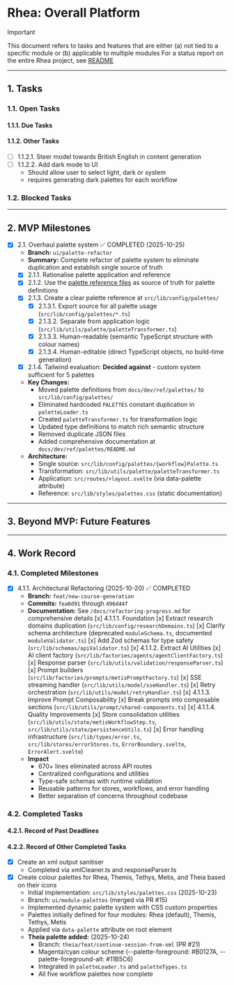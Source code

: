 # Rhea: Overall Platform
> [!IMPORTANT]
> This document refers to tasks and features that are either (a) not tied to a specific module or (b) applicable to multiple modules
> For a status report on the entire Rhea project, see [README](./README.md)

---

## 1. Tasks

### 1.1. Open Tasks

#### 1.1.1. Due Tasks

#### 1.1.2. Other Tasks
- [ ] 1.1.2.1. Steer model towards British English in content generation
- [ ] 1.1.2.2. Add dark mode to UI
  - Should allow user to select light, dark or system
  - requires generating dark palettes for each workflow

### 1.2. Blocked Tasks

---

## 2. MVP Milestones
- [x] 2.1. Overhaul palette system ✅ COMPLETED (2025-10-25)
  - **Branch:** `ui/palette-refactor`
  - **Summary:** Complete refactor of palette system to eliminate duplication and establish single source of truth
  - [x] 2.1.1. Rationalise palette application and reference
  - [x] 2.1.2. Use the [palette reference files](docs/dev/ref/palettes) as source of truth for palette definitions
  - [x] 2.1.3. Create a clear palette reference at `src/lib/config/palettes/`
      - [x] 2.1.3.1. Export source for all palette usage (`src/lib/config/palettes/*.ts`)
      - [x] 2.1.3.2. Separate from application logic (`src/lib/utils/palette/paletteTransformer.ts`)
      - [x] 2.1.3.3. Human-readable (semantic TypeScript structure with colour names)
      - [x] 2.1.3.4. Human-editable (direct TypeScript objects, no build-time generation)
  - [x] 2.1.4. Tailwind evaluation: **Decided against** - custom system sufficient for 5 palettes
  - **Key Changes:**
    - Moved palette definitions from `docs/dev/ref/palettes/` to `src/lib/config/palettes/`
    - Eliminated hardcoded `PALETTES` constant duplication in `paletteLoader.ts`
    - Created `paletteTransformer.ts` for transformation logic
    - Updated type definitions to match rich semantic structure
    - Removed duplicate JSON files
    - Added comprehensive documentation at `docs/dev/ref/palettes/README.md`
  - **Architecture:**
    - Single source: `src/lib/config/palettes/{workflow}Palette.ts`
    - Transformation: `src/lib/utils/palette/paletteTransformer.ts`
    - Application: `src/routes/+layout.svelte` (via data-palette attribute)
    - Reference: `src/lib/styles/palettes.css` (static documentation)

---

## 3. Beyond MVP: Future Features

---

## 4. Work Record

### 4.1. Completed Milestones

- [x] 4.1.1. Architectural Refactoring (2025-10-20) ✅ COMPLETED
  - **Branch:** `feat/new-course-generation`
  - **Commits:** `fea0d91` through `496d44f`
  - **Documentation:** See `/docs/refactoring-progress.md` for comprehensive details
  [x] 4.1.1.1. Foundation
    [x] Extract research domains duplication (`src/lib/config/researchDomains.ts`)
    [x] Clarify schema architecture (deprecated `moduleSchema.ts`, documented `moduleValidator.ts`)
    [x] Add Zod schemas for type safety (`src/lib/schemas/apiValidator.ts`)
  [x] 4.1.1.2. Extract AI Utilities
    [x] AI client factory (`src/lib/factories/agents/agentClientFactory.ts`)
    [x] Response parser (`src/lib/utils/validation/responseParser.ts`)
    [x] Prompt builders (`src/lib/factories/prompts/metisPromptFactory.ts`)
    [x] SSE streaming handler (`src/lib/utils/model/sseHandler.ts`)
    [x] Retry orchestration (`src/lib/utils/model/retryHandler.ts`)
  [x] 4.1.1.3. Improve Prompt Composability
    [x] Break prompts into composable sections (`src/lib/utils/prompt/shared-components.ts`)
  [x] 4.1.1.4. Quality Improvements
    [x] Store consolidation utilities (`src/lib/utils/state/metisWorkflowStep.ts`, `src/lib/utils/state/persistenceUtils.ts`)
    [x] Error handling infrastructure (`src/lib/types/error.ts`, `src/lib/stores/errorStores.ts`, `ErrorBoundary.svelte`, `ErrorAlert.svelte`)
  - **Impact**
    - 670+ lines eliminated across API routes
    - Centralized configurations and utilities
    - Type-safe schemas with runtime validation
    - Reusable patterns for stores, workflows, and error handling
    - Better separation of concerns throughout codebase

### 4.2. Completed Tasks

#### 4.2.1. Record of Past Deadlines

#### 4.2.2. Record of Other Completed Tasks

- [x] Create an xml output sanitiser
  - Completed via xmlCleaner.ts and responseParser.ts
- [x] Create colour palettes for Rhea, Themis, Tethys, Metis, and Theia based on their icons
  - Initial implementation: `src/lib/styles/palettes.css` (2025-10-23)
  - Branch: `ui/module-palettes` (merged via PR #15)
  - Implemented dynamic palette system with CSS custom properties
  - Palettes initially defined for four modules: Rhea (default), Themis, Tethys, Metis
  - Applied via `data-palette` attribute on root element
  - **Theia palette added:** (2025-10-24)
    - Branch: `theia/feat/continue-session-from-xml` (PR #21)
    - Magenta/cyan colour scheme (--palette-foreground: #B0127A, --palette-foreground-alt: #11B5C6)
    - Integrated in `paletteLoader.ts` and `paletteTypes.ts`
    - All five workflow palettes now complete
